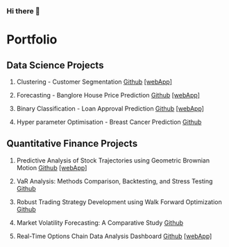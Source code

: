 ### Hi there 👋

<!--
**Kapil3003/Kapil3003** is a ✨ _special_ ✨ repository because its `README.md` (this file) appears on your GitHub profile.

Here are some ideas to get you started:

- 🔭 I’m currently working on ...
- 🌱 I’m currently learning ...
- 👯 I’m looking to collaborate on ...
- 🤔 I’m looking for help with ...
- 💬 Ask me about ...
- 📫 How to reach me: ...
- 😄 Pronouns: ...
- ⚡ Fun fact: ...
-->




# Portfolio


## Data Science Projects



1. Clustering - Customer Segmentation [Github](https://github.com/Kapil3003/01_Clustering/blob/main/Clustering_CustomerSegmentation.ipynb) [[webApp]](https://kapil3003-01-clustering-clustering-streamlit-app-43fp3b.streamlit.app/) 

2. Forecasting - Banglore House Price Prediction [Github](https://github.com/Kapil3003/02_Regression/blob/main/.ipynb_checkpoints/Regression_Project-checkpoint.ipynb) [[webApp]](https://kapil3003-02-regression-regression-housepriceprediction-ifckzh.streamlit.app/) 

3.  Binary Classification - Loan Approval Prediction  [Github](https://github.com/Kapil3003/03_Classification/blob/main/Classification_LoanPrediction.ipynb) [[webApp]](https://kapil3003-03-classification-classification-streamlit-app-el6w2c.streamlit.app/)

4. Hyper parameter Optimisation - Breast Cancer Prediction [Github](https://github.com/Kapil3003/04_Hyperparameter_Optimization/blob/main/Hyperparameter%20Optimization.ipynb) 



## Quantitative Finance Projects


1. Predictive Analysis of Stock Trajectories using Geometric Brownian Motion [Github](https://github.com/Kapil3003/Quant_Project_1/blob/main/Project_1_GBM.ipynb) [[webApp]](https://quantproject1-csovwwndasw9kuk2vpygjp.streamlit.app/) 

2. VaR Analysis: Methods Comparison, Backtesting, and Stress Testing [Github](https://github.com/Kapil3003/Quant_Project_2/blob/main/Project_2_VaR_Analysis.ipynb) 

3.  Robust Trading Strategy Development using Walk Forward Optimization [Github](https://github.com/Kapil3003/Quant_Project_3/blob/main/Project_3_StrategyDevelopment.ipynb)

4.  Market Volatility Forecasting: A Comparative Study [Github](https://github.com/Kapil3003/Quant_Project_4/blob/main/Project_4_Volatility%20Forecasting.ipynb)

5.  Real-Time Options Chain Data Analysis Dashboard [Github]([https://github.com/Kapil3003/Quant_Project_5](https://github.com/Kapil3003/Quant_Project_5/blob/main/README.md)) [[webApp]](https://quantproject5-gcs2rtyqub8wj8osxwegu2.streamlit.app/)


